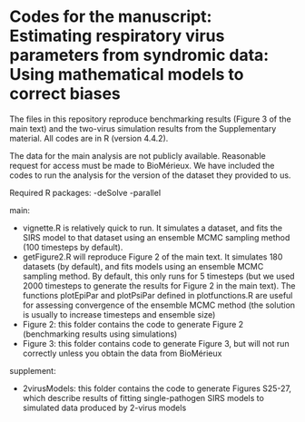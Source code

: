 # Codes for the manuscript: Estimating respiratory virus parameters from syndromic data: Using mathematical models to correct biases

The files in this repository reproduce benchmarking results (Figure 3 of the main text) and the two-virus simulation results from the Supplementary material. All codes are in R (version 4.4.2).

The data for the main analysis are not publicly available. Reasonable request for access must be made to BioMérieux. We have included the codes to run the analysis for the version of the dataset they provided to us.

Required R packages:
-deSolve
-parallel

main:
  - vignette.R is relatively quick to run. It simulates a dataset, and fits the SIRS model to that dataset using an ensemble MCMC sampling method (100 timesteps by default).
  - getFigure2.R will reproduce Figure 2 of the main text. It simulates 180 datasets (by default), and fits models using an ensemble MCMC sampling method. By default, this only runs for 5 timesteps (but we used 2000 timesteps to generate the results for Figure 2 in the main text). The functions plotEpiPar and plotPsiPar defined in plotfunctions.R are useful for assessing convergence of the ensemble MCMC method (the solution is usually to increase timesteps and ensemble size)
  - Figure 2: this folder contains the code to generate Figure 2 (benchmarking results using simulations)
  - Figure 3: this folder contains code to generate Figure 3, but will not run correctly unless you obtain the data from BioMérieux

supplement:
  - 2virusModels: this folder contains the code to generate Figures S25-27, which describe results of fitting single-pathogen SIRS models to simulated data produced by 2-virus models
